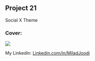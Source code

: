 ## Project 21
Social X Theme
   
### Cover:
![](https://s31.picofile.com/file/8470261918/theme.png)

My Linkedin: [Linkedin.com/in/MiladJoodi](https://www.linkedin.com/in/MiladJoodi/)  
